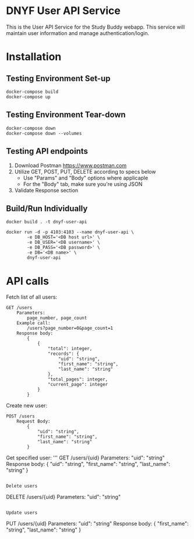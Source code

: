 # DNYF User API Service
This is the User API Service for the Study Buddy webapp. This service will maintain user information and manage authentication/login.

# Installation
## Testing Environment Set-up
```
docker-compose build
docker-compose up
```
## Testing Environment Tear-down
```
docker-compose down
docker-compose down --volumes
```
## Testing API endpoints
1. Download Postman https://www.postman.com
2. Utilize GET, POST, PUT, DELETE according to specs below
	- Use "Params" and "Body" options where applicaple
	- For the "Body" tab, make sure you're using JSON
3. Validate Response section
## Build/Run Individually
```
docker build . -t dnyf-user-api
```
```
docker run -d -p 4103:4103 --name dnyf-user-api \
        -e DB_HOST='<DB host url>' \
        -e DB_USER='<DB username>' \
        -e DB_PASS='<DB password>' \
        -e DB='<DB name>' \
        dnyf-user-api
```

# API calls
Fetch list of all users:
```
GET /users
	Parameters:
		page_number, page_count
	Example call:
		/users?page_number=0&page_count=1
	Response body:
		{
			{
				"total": integer,
				"records": {
					"uid": "string",
					"first_name": "string",
					"last_name": "string"
				},
				"total_pages": integer,
				"current_page": integer
			}       
		}
```

Create new user:
```
POST /users
	Request Body:
		{
			"uid": "string",
			"first_name": "string",
			"last_name": "string"
		}
```

Get specified user:
'''
GET /users/{uid}
	Parameters:
		"uid": "string"
	Response body:
		{
			"uid": "string",
			"first_name": "string",
			"last_name": "string"
		}
```

Delete users
```
DELETE /users/{uid}
	Parameters:
		"uid": "string"
```

Update users
```
PUT /users/{uid}
	Parameters:
		"uid": "string"
	Response body:
		{
			"first_name": "string",
			"last_name": "string"
		}
```
